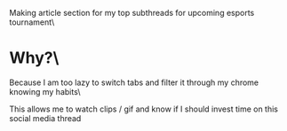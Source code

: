 Making article section for my top subthreads for upcoming esports tournament\
# Why?\
Because I am too lazy to switch tabs and filter it through my chrome knowing my habits\


This allows me to watch clips / gif and know if I should invest time on this social media thread
